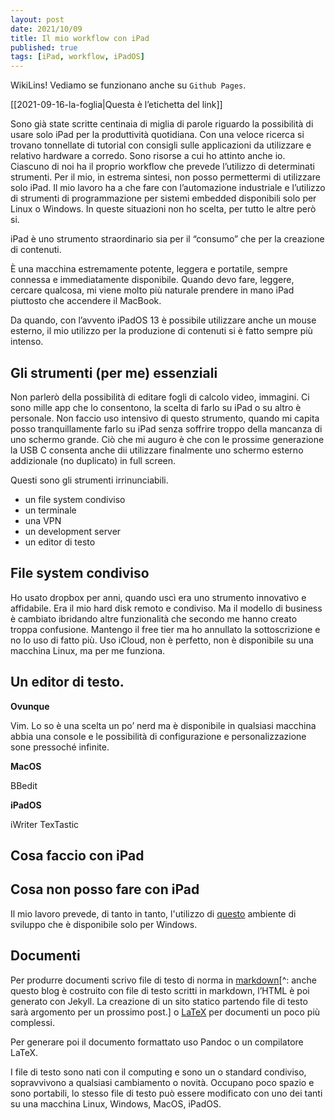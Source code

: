 ```yaml
---
layout: post
date: 2021/10/09
title: Il mio workflow con iPad
published: true
tags: [iPad, workflow, iPadOS]
---
```


WikiLins! Vediamo se funzionano anche su `Github Pages`.

[[2021-09-16-la-foglia|Questa è l’etichetta del link]]

Sono già state scritte centinaia di miglia di parole riguardo la possibilità di usare solo iPad per la produttività quotidiana. Con una veloce ricerca si trovano tonnellate di tutorial con consigli sulle applicazioni da utilizzare e relativo hardware a corredo. Sono risorse a cui ho attinto anche io.
Ciascuno di noi ha il proprio workflow che prevede l’utilizzo di determinati strumenti. Per il mio, in estrema sintesi, non posso permettermi di utilizzare solo iPad.
Il mio lavoro ha a che fare con l’automazione industriale e l’utilizzo di strumenti di programmazione per sistemi embedded disponibili solo per Linux o Windows. In queste situazioni non ho scelta, per tutto le altre però si.

iPad è uno strumento straordinario sia per il “consumo” che per la creazione di contenuti.

È una macchina estremamente potente, leggera e portatile, sempre connessa e immediatamente disponibile. Quando devo fare, leggere, cercare qualcosa, mi viene molto più naturale prendere in mano iPad piuttosto che accendere il MacBook.

Da quando, con l’avvento iPadOS 13 è possibile utilizzare anche un mouse esterno, il mio utilizzo per la produzione di contenuti si è fatto sempre più intenso.

## Gli strumenti (per me) essenziali
Non parlerò della possibilità di editare fogli di calcolo video, immagini. Ci sono mille app che lo consentono, la scelta di farlo su iPad o su altro è personale. Non faccio uso intensivo di questo strumento, quando mi capita posso tranquillamente farlo su iPad senza soffrire troppo della mancanza di uno schermo grande. Ciò che mi auguro è che con le prossime generazione la USB C consenta anche dii utilizzare finalmente uno schermo esterno addizionale (no duplicato) in full screen.

Questi sono gli strumenti irrinunciabili.

- un file system condiviso
- un terminale
- una VPN
- un development server
- un editor di testo

## File system condiviso
Ho usato dropbox per anni, quando uscì era uno strumento innovativo e affidabile. Era il mio hard disk remoto e condiviso. Ma il modello di business è cambiato ibridando altre funzionalità che secondo me hanno creato troppa confusione. Mantengo il free tier ma ho annullato la sottoscrizione e no lo uso di fatto più.
Uso iCloud, non è perfetto, non è disponibile su una macchina Linux, ma per me funziona.

## Un editor di testo.

**Ovunque**

Vim. Lo so è una scelta un po’ nerd ma è disponibile in qualsiasi macchina abbia una console e le possibilità di configurazione e personalizzazione sone pressoché infinite.

**MacOS**

BBedit

**iPadOS**

iWriter
TexTastic




## Cosa faccio con iPad


## Cosa non posso fare con iPad

Il mio lavoro prevede, di tanto in tanto, l'utilizzo di [questo](https://www.codesys.com) ambiente di sviluppo che è disponibile solo per Windows.






## Documenti
Per produrre documenti scrivo file di testo di norma in [markdown](https://daringfireball.net/projects/markdown/)[^: anche questo blog è costruito con file di testo scritti in markdown, l’HTML è poi generato con Jekyll. La creazione di un sito statico partendo file di testo sarà argomento per un prossimo post.] o [LaTeX](https://www.latex-project.org/) per documenti un poco più complessi.

Per generare poi il documento formattato uso Pandoc o un compilatore LaTeX.

I file di testo sono nati con il computing e sono un o standard condiviso, sopravvivono a qualsiasi cambiamento o novità. Occupano poco spazio e sono portabili, lo stesso file di testo può essere modificato con uno dei tanti su una macchina Linux, Windows, MacOS, iPadOS.
